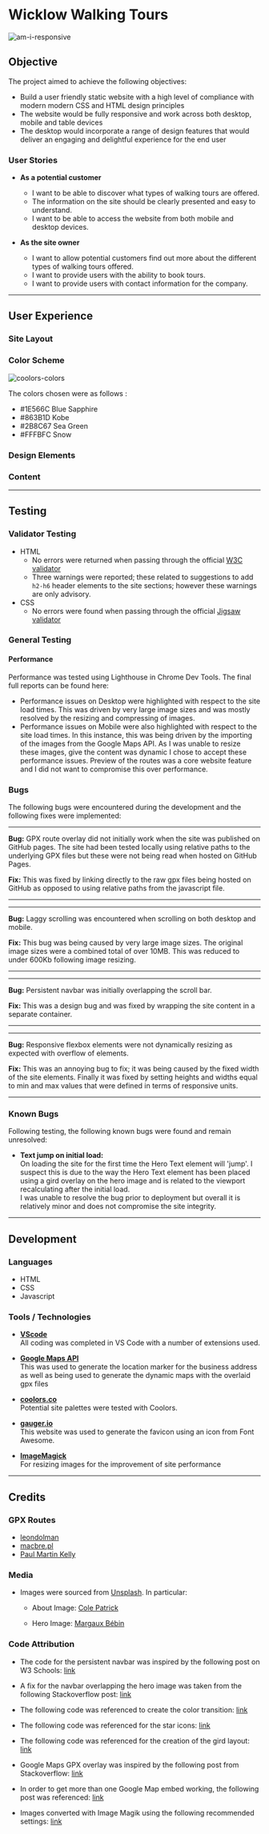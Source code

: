 # Wicklow Walking Tours

![am-i-responsive](./docs/images/am-i-responsive.png)

## Objective 

The project aimed to achieve the following objectives:

- Build a user friendly static website with a high level of compliance with modern modern CSS and HTML design principles 
- The website would be fully responsive and work across both desktop, mobile and table devices
- The desktop would incorporate a range of design features that would deliver an engaging and delightful experience for the end user

### User Stories

- **As a potential customer**
    - I want to be able to discover what types of walking tours are offered.
    - The information on the site should be clearly presented and easy to understand.
    - I want to be able to access the website from both mobile and desktop devices.  

- **As the site owner**
    - I want to allow potential customers find out more about the different types of walking tours offered.
    - I want to provide users with the ability to book tours.
    - I want to provide users with contact information for the company.

- - - 

## User Experience


### Site Layout


### Color Scheme

![coolors-colors](./docs/images/palette.png)



The colors chosen were as follows :
- #1E566C Blue Sapphire
- #863B1D Kobe
- #2B8C67 Sea Green
- #FFFBFC Snow


### Design Elements



### Content




- - - 

## Testing 

### Validator Testing 

- HTML
  - No errors were returned when passing through the official [W3C validator](https://validator.w3.org/nu/?doc=https%3A%2F%2Feoinlarkin.github.io%2Fwickow-walking-tours%2F)
  - Three warnings were reported; these related to suggestions to add `h2-h6` header elements to the site sections; however these warnings are only advisory. 
- CSS
  - No errors were found when passing through the official [Jigsaw validator](http://jigsaw.w3.org/css-validator/validator?uri=https%3A%2F%2Feoinlarkin.github.io%2Fwickow-walking-tours%2F&profile=css3svg&usermedium=all&warning=1&vextwarning=)
  
### General Testing

#### Performance
Performance was tested using Lighthouse in Chrome Dev Tools. The final full reports can be found here: 

- Performance issues on Desktop were highlighted with respect to the site load times. This was driven by very large image sizes and was mostly resolved by the resizing and compressing of images.
- Performance issues on Mobile were also highlighted with respect to the site load times. In this instance, this was being driven by the importing of the images from the Google Maps API. As I was unable to resize these images, give the content was dynamic I chose to accept these performance issues. Preview of the routes was a core website feature and I did not want to compromise this over performance.


### Bugs

The following bugs were encountered during the development and the following fixes were implemented:

- - -
**Bug:** GPX route overlay did not initially work when the site was published on GitHub pages. The site had been tested locally using relative paths to the underlying GPX files but these were not being read when hosted on GitHub Pages.

**Fix:** This was fixed by linking directly to the raw gpx files being hosted on GitHub as opposed to using relative paths from the javascript file. 
- - -

- - -
**Bug:** Laggy scrolling was encountered when scrolling on both desktop and mobile. 

**Fix:** This bug was being caused by very large image sizes. The original image sizes were a combined total of over 10MB. This was reduced to under 600Kb following image resizing.  
- - -

- - -
**Bug:** Persistent navbar was initially overlapping the scroll bar.

**Fix:** This was a design bug and was fixed by wrapping the site content in a separate container.
- - -

- - -
**Bug:** Responsive flexbox elements were not dynamically resizing as expected with overflow of elements.

**Fix:** This was an annoying bug to fix; it was being caused by the fixed width of the site elements. Finally it was fixed by setting heights and widths equal to min and max values that were defined in terms of responsive units.
- - -

### Known Bugs

Following testing, the following known bugs were found and remain unresolved:

- **Text jump on initial load:**  
On loading the site for the first time the Hero Text element will 'jump'. I suspect this is due to the way the Hero Text element has been placed using a gird overlay on the hero image and is related to the viewport recalculating after the initial load.    
I was unable to resolve the bug prior to deployment but overall it is relatively minor and does not compromise the site integrity.

- - - 

## Development

### Languages
- HTML
- CSS
- Javascript

### Tools / Technologies

- **[VScode](https://code.visualstudio.com/)**  
All coding was completed in VS Code with a number of extensions used.

- **[Google Maps API](https://developers.google.com/maps)**  
This was used to generate the location marker for the business address as well as being used to generate the dynamic maps with the overlaid gpx files

- **[coolors.co](https://coolors.co/)**  
Potential site palettes were tested with Coolors.  

- **[gauger.io](https://gauger.io/fonticon/)**  
This website was used to generate the favicon using an icon from Font Awesome.

- **[ImageMagick](https://imagemagick.org/index.php)**  
For resizing images for the improvement of site performance

- - - 

## Credits 

### GPX Routes

  - [leondolman](https://www.wikiloc.com/hiking-trails/djouce-mountain-ireland-402513)
  - [macbre.pl](https://www.wikiloc.com/hiking-trails/glendalough-spinc-walk-79193412)
  - [Paul Martin Kelly](https://www.wikiloc.com/walking-trails/powerscourt-garden-walk-67639081)  

### Media

- Images were sourced from [Unsplash](https://unsplash.com/). In particular:  

  - About Image: [Cole Patrick](https://unsplash.com/photos/LttKJcNHzUc?utm_source=unsplash&utm_medium=referral&utm_content=creditShareLink)

  - Hero Image: [Margaux Bébin](https://unsplash.com/photos/6YZ2w5NRIAg?utm_source=unsplash&utm_medium=referral&utm_content=creditShareLink)

### Code Attribution

- The code for the persistent navbar was inspired by the following post on W3 Schools: [link](https://www.w3schools.com/howto/howto_css_fixed_menu.asp)

- A fix for the navbar overlapping the hero image was taken from the following Stackoverflow post: [link](https://stackoverflow.com/questions/49133277/why-is-this-hero-image-covering-the-fixed-nav-bar-with-the-nav-bar-reappearing)

- The following code was referenced to create the color transition: [link](https://stackoverflow.com/questions/11679567/using-css-for-a-fade-in-effect-on-page-load)

- The following code was referenced for the star icons: [link](https://stackoverflow.com/questions/49343074/css-for-star-ratings-via-fontawesome)

- The following code was referenced for the creation of the gird layout: [link](https://gridbyexample.com/examples/example2/)

- Google Maps GPX overlay was inspired by the following post from Stackoverflow: [link](https://stackoverflow.com/questions/15829048/best-way-to-import-coordinates-from-gpx-file-and-display-using-google-maps-api)

- In order to get more than one Google Map embed working, the following post was referenced: [link](https://stackoverflow.com/questions/46631141/two-google-maps-on-same-page-with-markers)


- Images converted with Image Magik using the following recommended settings: [link](https://stackoverflow.com/questions/7261855/recommendation-for-compressing-jpg-files-with-imagemagick)

